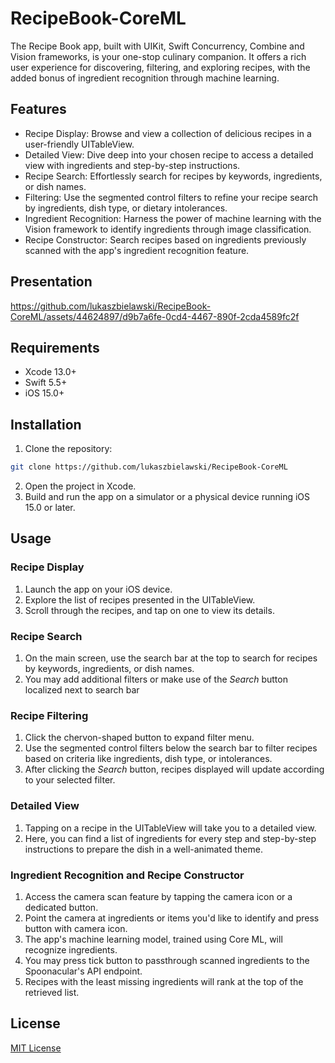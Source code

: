 # RecipeBook-CoreML





The Recipe Book app, built with UIKit, Swift Concurrency, Combine and Vision frameworks, is your one-stop culinary companion. It offers a rich user experience for discovering, filtering, and exploring recipes, with the added bonus of ingredient recognition through machine learning. 

<h2>Features</h2>

* Recipe Display: Browse and view a collection of delicious recipes in a user-friendly UITableView.
* Detailed View: Dive deep into your chosen recipe to access a detailed view with ingredients and step-by-step instructions.
* Recipe Search: Effortlessly search for recipes by keywords, ingredients, or dish names.
* Filtering: Use the segmented control filters to refine your recipe search by ingredients, dish type, or dietary intolerances.
* Ingredient Recognition: Harness the power of machine learning with the Vision framework to identify ingredients through image classification.
* Recipe Constructor: Search recipes based on ingredients previously scanned with the app's ingredient recognition feature.
  
<h2>Presentation</h2>

https://github.com/lukaszbielawski/RecipeBook-CoreML/assets/44624897/d9b7a6fe-0cd4-4467-890f-2cda4589fc2f

<h2>Requirements</h2>

* Xcode 13.0+
* Swift 5.5+
* iOS 15.0+

<h2>Installation</h2>

1. Clone the repository:

```bash
git clone https://github.com/lukaszbielawski/RecipeBook-CoreML
```

2. Open the project in Xcode.
3. Build and run the app on a simulator or a physical device running iOS 15.0 or later.

<h2>Usage</h2>

<h3>Recipe Display</h3>

1. Launch the app on your iOS device.
2. Explore the list of recipes presented in the UITableView.
3. Scroll through the recipes, and tap on one to view its details.

<h3>Recipe Search</h3>

1. On the main screen, use the search bar at the top to search for recipes by keywords, ingredients, or dish names.
2. You may add additional filters or make use of the <i>Search</i> button localized next to search bar

<h3>Recipe Filtering</h3>

1. Click the chervon-shaped button to expand filter menu.
2. Use the segmented control filters below the search bar to filter recipes based on criteria like ingredients, dish type, or intolerances.
3. After clicking the <i>Search</i> button, recipes displayed will update according to your selected filter.

<h3>Detailed View</h3>

1. Tapping on a recipe in the UITableView will take you to a detailed view.
2. Here, you can find a list of ingredients for every step and step-by-step instructions to prepare the dish in a well-animated theme.

<h3>Ingredient Recognition and Recipe Constructor</h3>

1. Access the camera scan feature by tapping the camera icon or a dedicated button.
2. Point the camera at ingredients or items you'd like to identify and press button with camera icon.
3. The app's machine learning model, trained using Core ML, will recognize ingredients.
4. You may press tick button to passthrough scanned ingredients to the Spoonacular's API endpoint.
5. Recipes with the least missing ingredients will rank at the top of the retrieved list.
   
<h2>License</h2>

<a href="https://www.mit.edu/~amini/LICENSE.md">MIT License</a>
